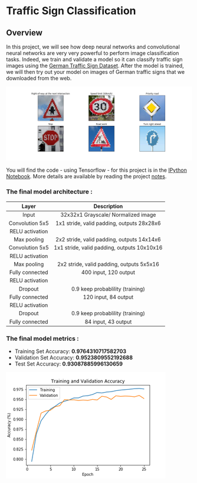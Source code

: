 # Traffic Sign Classification

[//]: # (Image References)

[demo_new_images]: ./images/demo_new_images.png "Demo New Images"
[train_valid_acc_epoch]: ./images/train_valid_acc_epoch.png "Train and Validation Accuracy Curves"


## Overview


In this project, we will see how deep neural networks and convolutional neural networks are very very powerful to perform image classification tasks. Indeed, we train and validate a model so it can classify traffic sign images using the [German Traffic Sign Dataset](http://benchmark.ini.rub.de/?section=gtsrb&subsection=dataset). After the model is trained, we will then try out your model on images of German traffic signs that we downloaded from the web.

![alt text][demo_new_images] 

You will find the code - using Tensorflow - for this project is in the [IPython Notebook](https://github.com/itismouad/traffic_sign_classifier/blob/master/Traffic_Sign_Classifier.ipynb). More details are available by reading the project [notes](https://github.com/itismouad/traffic_sign_classifier/blob/master/traffic_sign_classifier.md).

 

### The final model architecture :


| Layer         		|     Description	        					| 
|:---------------------:|:---------------------------------------------:| 
| Input         		| 32x32x1 Grayscale/ Normalized image 	   		| 
| Convolution 5x5     	| 1x1 stride, valid padding, outputs 28x28x6 	|
| RELU activation		|												|
| Max pooling	      	| 2x2 stride, valid padding, outputs 14x14x6  	|
| Convolution 5x5	    | 1x1 stride, valid padding, outputs 10x10x16   |
| RELU activation       |                                               |
| Max pooling	      	| 2x2 stride, valid padding, outputs 5x5x16  	|
| Fully connected		| 400 input, 120 output     					|
| RELU activation       |                                               |
| Dropout               | 0.9 keep probablility (training)              |
| Fully connected		| 120 input, 84 output     				     	|
| RELU activation       |                                               |
| Dropout               | 0.9 keep probablility (training)              |
| Fully connected		| 84 input, 43 output     				     	|



### The final model metrics :


- Training Set Accuracy: **0.9764310717582703**
- Validation Set Accuracy: **0.9523809552192688**
- Test Set Accuracy: **0.93087885996130659**

![alt text][train_valid_acc_epoch]

